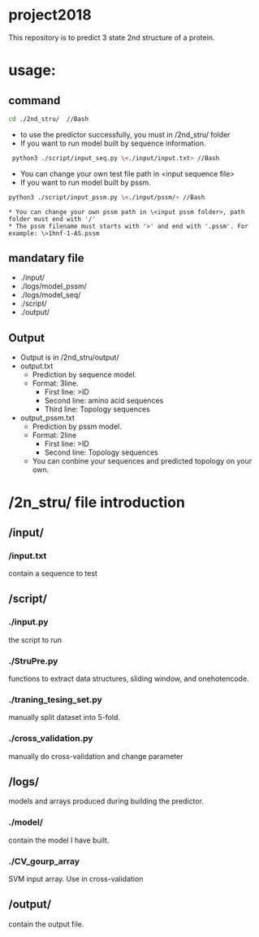# project2018
 This repository is to predict 3 state 2nd structure of a protein.
# usage:
## command
```Bash
cd ./2nd_stru/	//Bash
```
* to use the predictor successfully, you must in /2nd_stru/ folder
* If you want to run model built by sequence information.
```Bash
 python3 ./script/input_seq.py \<./input/input.txt> //Bash
```
* You can change your own test file path in \<input sequence file>
* If you want to run model built by pssm.
```Bash
python3 ./script/input_pssm.py \<./input/pssm/> //Bash
```
	* You can change your own pssm path in \<input pssm folder>, path folder must end with '/'
	* The pssm filename must starts with '>' and end with '.pssm'. For example: \>1hnf-1-AS.pssm

## mandatary file
* ./input/
* ./logs/model_pssm/<br>
* ./logs/model_seq/<br>
* ./script/<br>
* ./output/

## Output
* Output is in /2nd_stru/output/
* output.txt
	* Prediction by sequence model.
	* Format: 3line.
		* First line: >ID
		* Second line: amino acid sequences
		* Third line: Topology sequences
* output_pssm.txt
	* Prediction by pssm model.
	* Format: 2line
		* First line: >ID
		* Second line: Topology sequences
	* You can conbine your sequences and predicted topology on your own.


# /2n_stru/ file introduction
## /input/ 
###  /input.txt
 contain a sequence to test<br>
## /script/
### ./input.py  
 the script to run<br>
### ./StruPre.py 
 functions to extract data structures, sliding window, and onehotencode.<br>
### ./traning_tesing_set.py
 manually split dataset into 5-fold.<br>
### ./cross_validation.py
 manually do cross-validation and change parameter <br>
## /logs/
 models and arrays produced during building the predictor.
### ./model/  
 contain the model I have built.<br>
### ./CV_gourp_array
 SVM input array. Use in cross-validation
## /output/
 contain the output file.

